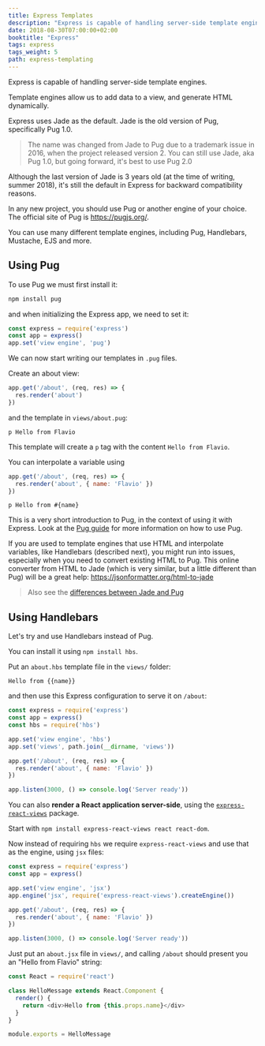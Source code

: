 ```yaml
---
title: Express Templates
description: "Express is capable of handling server-side template engines. Template engines allow us to add data to a view, and generate HTML dynamically."
date: 2018-08-30T07:00:00+02:00
booktitle: "Express"
tags: express
tags_weight: 5
path: express-templating
---
```


Express is capable of handling server-side template engines.

Template engines allow us to add data to a view, and generate HTML dynamically.

Express uses Jade as the default. Jade is the old version of Pug, specifically Pug 1.0.

> The name was changed from Jade to Pug due to a trademark issue in 2016, when the project released version 2. You can still use Jade, aka Pug 1.0, but going forward, it's best to use Pug 2.0

Although the last version of Jade is 3 years old (at the time of writing, summer 2018), it's still the default in Express for backward compatibility reasons.

In any new project, you should use Pug or another engine of your choice. The official site of Pug is <https://pugjs.org/>.

You can use many different template engines, including Pug, Handlebars, Mustache, EJS and more.

## Using Pug

To use Pug we must first install it:

```bash
npm install pug
```

and when initializing the Express app, we need to set it:

```js
const express = require('express')
const app = express()
app.set('view engine', 'pug')
```

We can now start writing our templates in `.pug` files.

Create an about view:

```js
app.get('/about', (req, res) => {
  res.render('about')
})
```

and the template in `views/about.pug`:

```pug
p Hello from Flavio
```

This template will create a `p` tag with the content `Hello from Flavio`.

You can interpolate a variable using

```js
app.get('/about', (req, res) => {
  res.render('about', { name: 'Flavio' })
})
```

```pug
p Hello from #{name}
```

This is a very short introduction to Pug, in the context of using it with Express. Look at the [Pug guide](https://flaviocopes.com/pug) for more information on how to use Pug.

If you are used to template engines that use HTML and interpolate variables, like Handlebars (described next), you might run into issues, especially when you need to convert existing HTML to Pug. This online converter from HTML to Jade (which is very similar, but a little different than Pug) will be  a great help: <https://jsonformatter.org/html-to-jade>

> Also see the [differences between Jade and Pug](https://pugjs.org/api/migration-v2.html)

## Using Handlebars

Let's try and use Handlebars instead of Pug.

You can install it using `npm install hbs`.

Put an `about.hbs` template file in the `views/` folder:

```
Hello from {{name}}
```

and then use this Express configuration to serve it on `/about`:

```js
const express = require('express')
const app = express()
const hbs = require('hbs')

app.set('view engine', 'hbs')
app.set('views', path.join(__dirname, 'views'))

app.get('/about', (req, res) => {
  res.render('about', { name: 'Flavio' })
})

app.listen(3000, () => console.log('Server ready'))
```

You can also **render a React application server-side**, using the [`express-react-views`](https://github.com/reactjs/express-react-views) package.

Start with `npm install express-react-views react react-dom`.

Now instead of requiring `hbs` we require `express-react-views` and use that as the engine, using `jsx` files:

```js
const express = require('express')
const app = express()

app.set('view engine', 'jsx')
app.engine('jsx', require('express-react-views').createEngine())

app.get('/about', (req, res) => {
  res.render('about', { name: 'Flavio' })
})

app.listen(3000, () => console.log('Server ready'))
```

Just put an `about.jsx` file in `views/`, and calling `/about` should present you an "Hello from Flavio" string:

```js
const React = require('react')

class HelloMessage extends React.Component {
  render() {
    return <div>Hello from {this.props.name}</div>
  }
}

module.exports = HelloMessage
```
